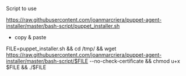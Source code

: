 Script to use

https://raw.githubusercontent.com/joanmarcriera/puppet-agent-installer/master/bash-script/puppet_installer.sh

* copy & paste

FILE=puppet_installer.sh && cd /tmp/ && wget https://raw.githubusercontent.com/joanmarcriera/puppet-agent-installer/master/bash-script/$FILE --no-check-certificate && chmod u+x $FILE && ./$FILE

